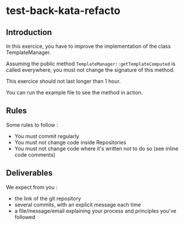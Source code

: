 # test-back-kata-refacto

## Introduction

In this exercice, you have to improve the implementation of the class TemplateManager.

Assuming the public method `TemplateManager::getTemplateComputed` is called everywhere, 
you must not change the signature of this method.

This exercice should not last longer than 1 hour.

You can run the example file to see the method in action.

## Rules
Some rules to follow :
 - You must commit regularly
 - You must not change code inside Repositories
 - You must not change code where it's written not to do so (see inline code comments)

## Deliverables
We expect from you :
 - the link of the git repository 
 - several commits, with an explicit message each time
 - a file/message/email explaining your process and principles you've followed
